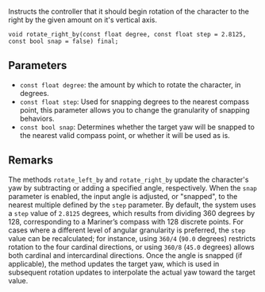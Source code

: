 Instructs the controller that it should begin rotation of the character to the right by the given amount on it's vertical axis.

```nvgt
void rotate_right_by(const float degree, const float step = 2.8125, const bool snap = false) final;
```

## Parameters

* `const float degree`: the amount by which to rotate the character, in degrees.
* `const float step`: Used for snapping degrees to the nearest compass point, this parameter allows you to change the granularity of snapping behaviors.
* `const bool snap`: Determines whether the target yaw will be snapped to the nearest valid compass point, or whether it will be used as is.

## Remarks

The methods `rotate_left_by` and `rotate_right_by` update the character's yaw by subtracting or adding a specified angle, respectively. When the `snap` parameter is enabled, the input angle is adjusted, or "snapped", to the nearest multiple defined by the `step` parameter. By default, the system uses a `step` value of `2.8125` degrees, which results from dividing 360 degrees by 128, corresponding to a Mariner’s compass with 128 discrete points. For cases where a different level of angular granularity is preferred, the `step` value can be recalculated; for instance, using `360/4` (`90.0` degrees) restricts rotation to the four cardinal directions, or using `360/8` (`45.0` degrees) allows both cardinal and intercardinal directions. Once the angle is snapped (if applicable), the method updates the target yaw, which is used in subsequent rotation updates to interpolate the actual yaw toward the target value.